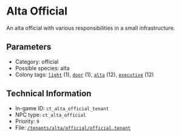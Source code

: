 # Alta Official

An alta official with various responsibilities in a small infrastructure.

## Parameters

- Category: official
- Possible species: alta
- Colony tags: [`light`](https://ceterai.github.io/MyEnternia/Wiki/Tags/Light) (1), [`door`](https://ceterai.github.io/MyEnternia/Wiki/Tags/Door) (1), [`alta`](https://ceterai.github.io/MyEnternia/Wiki/Tags/Alta) (12), [`executive`](https://ceterai.github.io/MyEnternia/Wiki/Tags/Executive) (12)

## Technical Information

- In-game ID: `ct_alta_official_tenant`
- NPC type: `ct_alta_official`
- Priority: `9`
- File: [`/tenants/alta/official/official.tenant`](https://github.com/Ceterai/Enternia/blob/main/tenants/alta/official/official.tenant)

